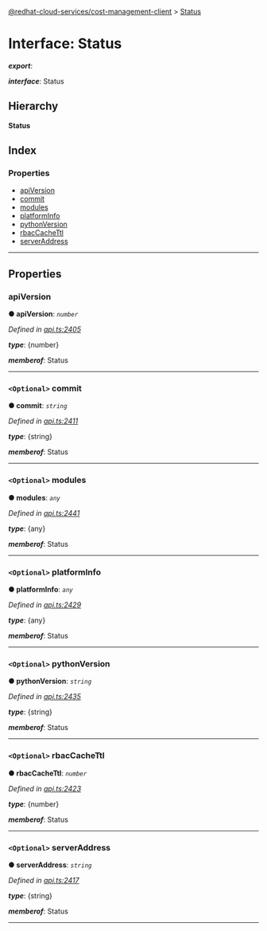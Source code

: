 [@redhat-cloud-services/cost-management-client](../README.md) > [Status](../interfaces/status.md)

# Interface: Status

*__export__*: 

*__interface__*: Status

## Hierarchy

**Status**

## Index

### Properties

* [apiVersion](status.md#apiversion)
* [commit](status.md#commit)
* [modules](status.md#modules)
* [platformInfo](status.md#platforminfo)
* [pythonVersion](status.md#pythonversion)
* [rbacCacheTtl](status.md#rbaccachettl)
* [serverAddress](status.md#serveraddress)

---

## Properties

<a id="apiversion"></a>

###  apiVersion

**● apiVersion**: *`number`*

*Defined in [api.ts:2405](https://github.com/RedHatInsights/javascript-clients/blob/master/packages/cost-management/api.ts#L2405)*

*__type__*: {number}

*__memberof__*: Status

___
<a id="commit"></a>

### `<Optional>` commit

**● commit**: *`string`*

*Defined in [api.ts:2411](https://github.com/RedHatInsights/javascript-clients/blob/master/packages/cost-management/api.ts#L2411)*

*__type__*: {string}

*__memberof__*: Status

___
<a id="modules"></a>

### `<Optional>` modules

**● modules**: *`any`*

*Defined in [api.ts:2441](https://github.com/RedHatInsights/javascript-clients/blob/master/packages/cost-management/api.ts#L2441)*

*__type__*: {any}

*__memberof__*: Status

___
<a id="platforminfo"></a>

### `<Optional>` platformInfo

**● platformInfo**: *`any`*

*Defined in [api.ts:2429](https://github.com/RedHatInsights/javascript-clients/blob/master/packages/cost-management/api.ts#L2429)*

*__type__*: {any}

*__memberof__*: Status

___
<a id="pythonversion"></a>

### `<Optional>` pythonVersion

**● pythonVersion**: *`string`*

*Defined in [api.ts:2435](https://github.com/RedHatInsights/javascript-clients/blob/master/packages/cost-management/api.ts#L2435)*

*__type__*: {string}

*__memberof__*: Status

___
<a id="rbaccachettl"></a>

### `<Optional>` rbacCacheTtl

**● rbacCacheTtl**: *`number`*

*Defined in [api.ts:2423](https://github.com/RedHatInsights/javascript-clients/blob/master/packages/cost-management/api.ts#L2423)*

*__type__*: {number}

*__memberof__*: Status

___
<a id="serveraddress"></a>

### `<Optional>` serverAddress

**● serverAddress**: *`string`*

*Defined in [api.ts:2417](https://github.com/RedHatInsights/javascript-clients/blob/master/packages/cost-management/api.ts#L2417)*

*__type__*: {string}

*__memberof__*: Status

___

